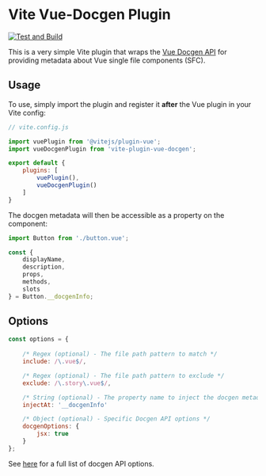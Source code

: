 # Vite Vue-Docgen Plugin

[![Test and Build](https://github.com/andrewcourtice/vite-plugin-vue-docgen/actions/workflows/test-and-build.yml/badge.svg)](https://github.com/andrewcourtice/vite-plugin-vue-docgen/actions/workflows/test-and-build.yml)

This is a very simple Vite plugin that wraps the [Vue Docgen API](https://github.com/vue-styleguidist/vue-styleguidist/tree/dev/packages/vue-docgen-api) for providing metadata about Vue single file components (SFC).

## Usage
To use, simply import the plugin and register it **after** the Vue plugin in your Vite config:

```javascript
// vite.config.js

import vuePlugin from '@vitejs/plugin-vue';
import vueDocgenPlugin from 'vite-plugin-vue-docgen';

export default {
    plugins: [
        vuePlugin(),
        vueDocgenPlugin()
    ]
}
```

The docgen metadata will then be accessible as a property on the component:

```javascript
import Button from './button.vue';

const {
    displayName,
    description,
    props,
    methods,
    slots
} = Button.__docgenInfo;
```

## Options
```javascript
const options = {
    
    /* Regex (optional) - The file path pattern to match */
    include: /\.vue$/,

    /* Regex (optional) - The file path pattern to exclude */
    exclude: /\.story\.vue$/,

    /* String (optional) - The property name to inject the docgen metadata at */
    injectAt: '__docgenInfo'

    /* Object (optional) - Specific Docgen API options */
    docgenOptions: {
        jsx: true
    }
};
```

See [here](https://github.com/vue-styleguidist/vue-styleguidist/tree/dev/packages/vue-docgen-api#options-docgenoptions) for a full list of docgen API options.
